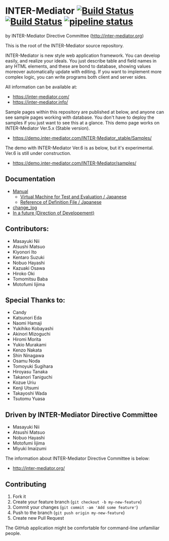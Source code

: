 # INTER-Mediator [![Build Status](https://travis-ci.org/INTER-Mediator/INTER-Mediator.svg?branch=master)](https://travis-ci.org/INTER-Mediator/INTER-Mediator) [![Build Status](https://circleci.com/gh/INTER-Mediator/INTER-Mediator/tree/master.svg?style=shield)](https://circleci.com/gh/INTER-Mediator/INTER-Mediator) [![pipeline status](https://gitlab.com/INTER-Mediator/INTER-Mediator/badges/master/pipeline.svg)](https://gitlab.com/INTER-Mediator/INTER-Mediator/pipelines)
by INTER-Mediator Directive Committee (http://inter-mediator.org)

This is the root of the INTER-Mediator source repository.

INTER-Mediator is new style web application framework.
You can develop easily, and realize your ideals.
You just describe table and field names in any HTML elements,
and these are bond to database, showing values moreover automatically update with editing.
If you want to implement more complex logic, you can write programs both client and server sides.

All information can be available at:
- https://inter-mediator.com/
- https://inter-mediator.info/

Sample pages within this repository are published at below,
and anyone can see sample pages working with database.
You don't have to deploy the samples if you just want to see this at a glance.
This demo page works on INTER-Mediator Ver.5.x (Stable version).
- https://demo.inter-mediator.com/INTER-Mediator_stable/Samples/

The demo with INTER-Mediator Ver.6 is as below, but it's experimental. Ver.6 is still under construction.
- https://demo.inter-mediator.com/INTER-Mediator/samples/

## Documentation

+ [Manual](http://inter-mediator.info/)
	+ [Virtual Machine for Test and Evaluation / Japanese](http://inter-mediator.info/ja/for-novices/vm.html)
	+ [Reference of Definition File / Japanese](http://inter-mediator.info/ja/for-developers/index.html)
+ [change_log](https://github.com/INTER-Mediator/INTER-Mediator/blob/master/dist-docs/change_log.txt)
+ [In a future (Direction of Developement)](https://github.com/INTER-Mediator/INTER-Mediator/wiki/Direction-of-INTER-Mediator-Development)

## Contributors:
- Masayuki Nii
- Atsushi Matsuo
- Kiyonori Ito
- Kentaro Suzuki
- Nobuo Hayashi
- Kazuaki Osawa
- Hiroko Oki
- Tomomitsu Baba
- Motofumi Iijima

## Special Thanks to:
- Candy
- Katsunori Eda
- Naomi Hamaji
- Yukihiko Kobayashi
- Akinori Mizoguchi
- Hiromi Morita
- Yukio Murakami
- Kenzo Nakata
- Shin Ninagawa
- Osamu Noda
- Tomoyuki Sugihara
- Hiroyasu Tanaka
- Takanori Taniguchi
- Kozue Uriu
- Kenji Utsumi
- Takayoshi Wada
- Tsutomu Yuasa

## Driven by INTER-Mediator Directive Committee
- Masayuki Nii
- Atsushi Matsuo
- Nobuo Hayashi
- Motofumi Iijima
- Miyuki Imaizumi

The information about INTER-Mediator Directive Committee is below:
- http://inter-mediator.org/

## Contributing

1. Fork it
2. Create your feature branch (`git checkout -b my-new-feature`)
3. Commit your changes (`git commit -am 'Add some feature'`)
4. Push to the branch (`git push origin my-new-feature`)
5. Create new Pull Request

The GitHub application might be comfortable for command-line unfamiliar people.
